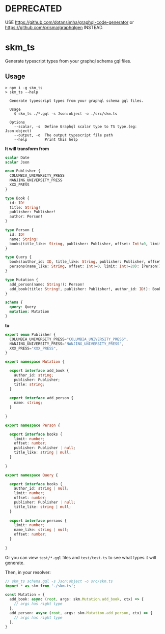 # DEPRECATED
USE https://github.com/dotansimha/graphql-code-generator or https://github.com/prisma/graphqlgen INSTEAD.

# skm_ts
Generate typescript types from your graphql schema gql files.

## Usage
```shell
> npm i -g skm_ts
> skm_ts --help

  Generate typescript types from your graphql schema gql files.

  Usage
    $ skm_ts ./*.gql -s Json:object -o ./src/skm.ts

  Options
    --scalar, -s  Define Graphql scalar type to TS type.(eg: Json:object)
    --output, -o  The output typescript file path
    --help        Print this help
```

**It will transform from**

```graphql
scalar Date
scalar Json

enum Publisher {
  COLUMBIA_UNIVERSITY_PRESS
  NANJING_UNIVERSITY_PRESS
  XXX_PRESS
}

type Book {
  id: ID!
  title: String!
  publisher: Publisher!
  author: Person!
}

type Person {
  id: ID!
  name: String!
  books(title_like: String, publisher: Publisher, offset: Int!=0, limit: Int!=20): [Book!]!
}

type Query {
  books(author_id: ID, title_like: String, publisher: Publisher, offset: Int!=0, limit: Int!=20): [Book!]!
  persons(name_like: String, offset: Int!=0, limit: Int!=20): [Person!]!
}

type Mutation {
  add_person(name: String!): Person!
  add_book(title: String!, publisher: Publisher!, author_id: ID!): Book!
}

schema {
  query: Query
  mutation: Mutation
}
```

**to**

```ts
export enum Publisher {
  COLUMBIA_UNIVERSITY_PRESS="COLUMBIA_UNIVERSITY_PRESS",
  NANJING_UNIVERSITY_PRESS="NANJING_UNIVERSITY_PRESS",
  XXX_PRESS="XXX_PRESS",
}

export namespace Mutation {

  export interface add_book {
    author_id: string;
    publisher: Publisher;
    title: string;
  }
  
  export interface add_person {
    name: string;
  }
  
}

export namespace Person {

  export interface books {
    limit: number;
    offset: number;
    publisher: Publisher | null;
    title_like: string | null;
  }
  
}

export namespace Query {

  export interface books {
    author_id: string | null;
    limit: number;
    offset: number;
    publisher: Publisher | null;
    title_like: string | null;
  }
  
  export interface persons {
    limit: number;
    name_like: string | null;
    offset: number;
  }
  
}
```

Or you can view `test/*.gql` files and `test/test.ts` to see what types it will generate.

Then, in your resolver:

```ts
// skm_ts schema.gql -s Json:object -o src/skm.ts
import * as skm from './skm.ts';

const Mutation = {
  add_book: async (root, args: skm.Mutation.add_book, ctx) => {
    // args has right type
  },
  add_person: async (root, args: skm.Mutation.add_person, ctx) => {
    // args has right type
  },
}
```
